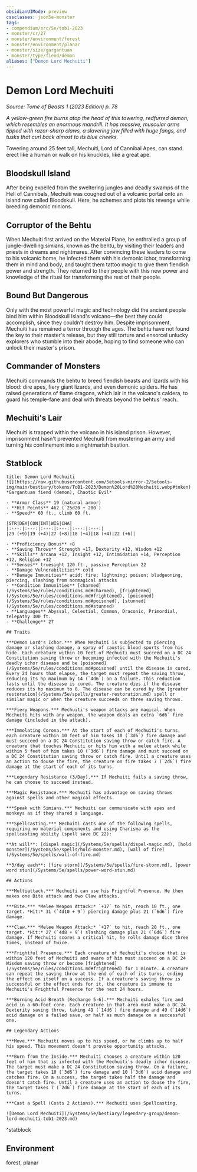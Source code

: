 ```yaml
---
obsidianUIMode: preview
cssclasses: json5e-monster
tags:
- compendium/src/5e/tob1-2023
- monster/cr/27
- monster/environment/forest
- monster/environment/planar
- monster/size/gargantuan
- monster/type/fiend/demon
aliases: ["Demon Lord Mechuiti"]
---
```

# Demon Lord Mechuiti
*Source: Tome of Beasts 1 (2023 Edition) p. 78*  

*A yellow-green fire burns atop the head of this towering, redfurred demon, which resembles an enormous mandrill. It has massive, muscular arms tipped with razor-sharp claws, a slavering jaw filled with huge fangs, and tusks that curl back almost to its blue cheeks.*

Towering around 25 feet tall, Mechuiti, Lord of Cannibal Apes, can stand erect like a human or walk on his knuckles, like a great ape.

## Bloodskull Island

After being expelled from the sweltering jungles and deadly swamps of the Hell of Cannibals, Mechuiti was coughed out of a volcanic portal onto an island now called Bloodskull. Here, he schemes and plots his revenge while breeding demonic minions.

## Corruptor of the Behtu

When Mechuiti first arrived on the Material Plane, he enthralled a group of jungle-dwelling simians, known as the behtu, by visiting their leaders and priests in dreams and nightmares. After convincing these leaders to come to his volcanic home, he infected them with his demonic ichor, transforming them in mind and body, and taught them tattoo magic to give them fiendish power and strength. They returned to their people with this new power and knowledge of the ritual for transforming the rest of their people.

## Bound But Dangerous

Only with the most powerful magic and technology did the ancient people bind him within Bloodskull Island's volcano—the best they could accomplish, since they couldn't destroy him. Despite imprisonment, Mechuiti has remained a terror through the ages. The behtu have not found the key to their master's release, but they still torture and ensorcel unlucky explorers who stumble into their abode, hoping to find someone who can unlock their master's prison.

## Commander of Monsters

Mechuiti commands the behtu to breed fiendish beasts and lizards with his blood: dire apes, fiery giant lizards, and even demonic spiders. He has raised generations of flame dragons, which lair in the volcano's caldera, to guard his temple-fane and deal with threats beyond the behtus' reach.

## Mechuiti's Lair

Mechuiti is trapped within the volcano in his island prison. However, imprisonment hasn't prevented Mechuiti from mustering an army and turning his confinement into a nightmarish bastion.

## Statblock

```ad-statblock
title: Demon Lord Mechuiti
![](https://raw.githubusercontent.com/5etools-mirror-2/5etools-img/main/bestiary/tokens/ToB1-2023/Demon%20Lord%20Mechuiti.webp#token)
*Gargantuan fiend (demon), Chaotic Evil*

- **Armor Class** 19 (natural armor)
- **Hit Points** 462 (`25d20 + 200`)
- **Speed** 60 ft., climb 60 ft.

|STR|DEX|CON|INT|WIS|CHA|
|:---:|:---:|:---:|:---:|:---:|:---:|
|29 (+9)|19 (+4)|27 (+8)|18 (+4)|18 (+4)|22 (+6)|

- **Proficiency Bonus** +8
- **Saving Throws** Strength +17, Dexterity +12, Wisdom +12
- **Skills** Arcana +12, Insight +12, Intimidation +14, Perception +12, Religion +12
- **Senses** truesight 120 ft., passive Perception 22
- **Damage Vulnerabilities** cold
- **Damage Immunities** acid; fire; lightning; poison; bludgeoning, piercing, slashing from nonmagical attacks
- **Condition Immunities** [charmed](/Systems/5e/rules/conditions.md#charmed), [frightened](/Systems/5e/rules/conditions.md#frightened), [poisoned](/Systems/5e/rules/conditions.md#poisoned), [stunned](/Systems/5e/rules/conditions.md#stunned)
- **Languages** Abyssal, Celestial, Common, Draconic, Primordial, telepathy 300 ft.
- **Challenge** 27

## Traits

***Demon Lord's Ichor.*** When Mechuiti is subjected to piercing damage or slashing damage, a spray of caustic blood spurts from his hide. Each creature within 10 feet of Mechuiti must succeed on a DC 24 Constitution saving throw or becoming infected with the Mechuiti's deadly ichor disease and be [poisoned](/Systems/5e/rules/conditions.md#poisoned) until the disease is cured. Every 24 hours that elapse, the target must repeat the saving throw, reducing its hp maximum by 14 (`4d6`) on a failure. This reduction lasts until the disease is cured. The creature dies if the disease reduces its hp maximum to 0. The disease can be cured by the [greater restoration](/Systems/5e/spells/greater-restoration.md) spell or similar magic or when the creature succeeds on three saving throws.

***Fiery Weapons.*** Mechuiti's weapon attacks are magical. When Mechuiti hits with any weapon, the weapon deals an extra `6d6` fire damage (included in the attack).

***Immolating Corona.*** At the start of each of Mechuiti's turns, each creature within 10 feet of him takes 10 (`3d6`) fire damage and must succeed on a DC 24 Constitution saving throw or catch fire. A creature that touches Mechuiti or hits him with a melee attack while within 5 feet of him takes 10 (`3d6`) fire damage and must succeed on a DC 24 Constitution saving throw or catch fire. Until a creature uses an action to douse the fire, the creature on fire takes 7 (`2d6`) fire damage at the start of each of its turns.

***Legendary Resistance (3/Day).*** If Mechuiti fails a saving throw, he can choose to succeed instead.

***Magic Resistance.*** Mechuiti has advantage on saving throws against spells and other magical effects.

***Speak with Simians.*** Mechuiti can communicate with apes and monkeys as if they shared a language.

***Spellcasting.*** Mechuiti casts one of the following spells, requiring no material components and using Charisma as the spellcasting ability (spell save DC 22):

**At will**: [dispel magic](/Systems/5e/spells/dispel-magic.md), [hold monster](/Systems/5e/spells/hold-monster.md), [wall of fire](/Systems/5e/spells/wall-of-fire.md)

**3/day each**: [fire storm](/Systems/5e/spells/fire-storm.md), [power word stun](/Systems/5e/spells/power-word-stun.md)

## Actions

***Multiattack.*** Mechuiti can use his Frightful Presence. He then makes one Bite attack and two Claw attacks.

***Bite.*** *Melee Weapon Attack:* `+17` to hit, reach 10 ft., one target. *Hit:* 31 (`4d10 + 9`) piercing damage plus 21 (`6d6`) fire damage.

***Claw.*** *Melee Weapon Attack:* `+17` to hit, reach 20 ft., one target. *Hit:* 27 (`4d8 + 9`) slashing damage plus 21 (`6d6`) fire damage. If Mechuiti scores a critical hit, he rolls damage dice three times, instead of twice.

***Frightful Presence.*** Each creature of Mechuiti's choice that is within 120 feet of Mechuiti and aware of him must succeed on a DC 24 Wisdom saving throw or become [frightened](/Systems/5e/rules/conditions.md#frightened) for 1 minute. A creature can repeat the saving throw at the end of each of its turns, ending the effect on itself on a success. If a creature's saving throw is successful or the effect ends for it, the creature is immune to Mechuiti's Frightful Presence for the next 24 hours.

***Burning Acid Breath (Recharge 5-6).*** Mechuiti exhales fire and acid in a 60-foot cone. Each creature in that area must make a DC 24 Dexterity saving throw, taking 49 (`14d6`) fire damage and 49 (`14d6`) acid damage on a failed save, or half as much damage on a successful one.

## Legendary Actions

***Move.*** Mechuiti moves up to his speed, or he climbs up to half his speed. This movement doesn't provoke opportunity attacks.

***Burn from the Inside.*** Mechuiti chooses a creature within 120 feet of him that is infected with the Mechuiti's deadly ichor disease. The target must make a DC 24 Constitution saving throw. On a failure, the target takes 10 (`3d6`) fire damage and 10 (`3d6`) acid damage and catches fire. On a success, the target takes half the damage and doesn't catch fire. Until a creature uses an action to douse the fire, the target takes 7 (`2d6`) fire damage at the start of each of its turns.

***Cast a Spell (Costs 2 Actions).*** Mechuiti uses Spellcasting.

![Demon Lord Mechuiti](/Systems/5e/bestiary/legendary-group/demon-lord-mechuiti-tob1-2023.md)
```
^statblock

## Environment

forest, planar